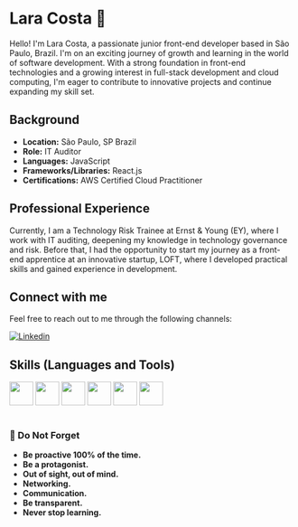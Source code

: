 # Lara Costa 🚀
Hello! I'm Lara Costa, a passionate junior front-end developer based in São Paulo, Brazil. I'm on an exciting journey of growth and learning in the world of software development. With a strong foundation in front-end technologies and a growing interest in full-stack development and cloud computing, I'm eager to contribute to innovative projects and continue expanding my skill set.

## Background
- **Location:** São Paulo, SP Brazil
- **Role:** IT Auditor
- **Languages:** JavaScript
- **Frameworks/Libraries:** React.js
- **Certifications:** AWS Certified Cloud Practitioner

## Professional Experience
Currently, I am a Technology Risk Trainee at Ernst & Young (EY), where I work with IT auditing, deepening my knowledge in technology governance and risk. Before that, I had the opportunity to start my journey as a front-end apprentice at an innovative startup, LOFT, where I developed practical skills and gained experience in development.

## Connect with me
Feel free to reach out to me through the following channels:

[![Linkedin](https://img.shields.io/badge/LinkedIn-0077B5?style=for-the-badge&logo=linkedin&logoColor=white)](https://www.linkedin.com/in/laracosta64/)

## Skills (Languages and Tools)
<div style= "display:inline_block">
  <img height="42" width="42" src="https://cdn.simpleicons.org/html5" />
  <img height="42" width="42" src="https://cdn.simpleicons.org/css3" />
   <img height="42" width="42" src="https://cdn.simpleicons.org/npm" />
  <img height="42" width="42" src="https://cdn.simpleicons.org/javascript" />
  <img height="42" width="42" src="https://cdn.simpleicons.org/react" />
  <img height="42" width="42" src="https://cdn.simpleicons.org/typescript" />
</div>

<br/>

### 💭 Do Not Forget
- **Be proactive 100% of the time.**
- **Be a protagonist.**
- **Out of sight, out of mind.**
- **Networking.**
- **Communication.**
- **Be transparent.**
- **Never stop learning.**
